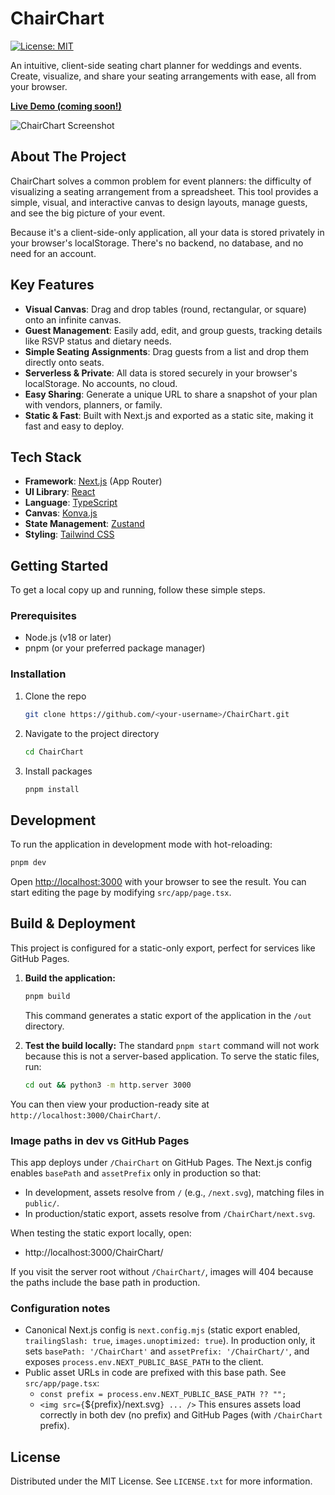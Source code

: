 # ChairChart

[![License: MIT](https://img.shields.io/badge/License-MIT-yellow.svg)](https://opensource.org/licenses/MIT)

An intuitive, client-side seating chart planner for weddings and events. Create, visualize, and share your seating arrangements with ease, all from your browser.

**[Live Demo (coming soon!)](#)**

![ChairChart Screenshot](https://via.placeholder.com/800x500.png?text=ChairChart+Application+Screenshot)

## About The Project

ChairChart solves a common problem for event planners: the difficulty of visualizing a seating arrangement from a spreadsheet. This tool provides a simple, visual, and interactive canvas to design layouts, manage guests, and see the big picture of your event.

Because it's a client-side-only application, all your data is stored privately in your browser's localStorage. There's no backend, no database, and no need for an account.

## Key Features

- **Visual Canvas**: Drag and drop tables (round, rectangular, or square) onto an infinite canvas.
- **Guest Management**: Easily add, edit, and group guests, tracking details like RSVP status and dietary needs.
- **Simple Seating Assignments**: Drag guests from a list and drop them directly onto seats.
- **Serverless & Private**: All data is stored securely in your browser's localStorage. No accounts, no cloud.
- **Easy Sharing**: Generate a unique URL to share a snapshot of your plan with vendors, planners, or family.
- **Static & Fast**: Built with Next.js and exported as a static site, making it fast and easy to deploy.

## Tech Stack

- **Framework**: [Next.js](https://nextjs.org/) (App Router)
- **UI Library**: [React](https://react.dev/)
- **Language**: [TypeScript](https://www.typescriptlang.org/)
- **Canvas**: [Konva.js](https://konvajs.org/)
- **State Management**: [Zustand](https://zustand-demo.pmnd.rs/)
- **Styling**: [Tailwind CSS](https://tailwindcss.com/)

## Getting Started

To get a local copy up and running, follow these simple steps.

### Prerequisites

- Node.js (v18 or later)
- pnpm (or your preferred package manager)

### Installation

1. Clone the repo
   ```sh
   git clone https://github.com/<your-username>/ChairChart.git
   ```
2. Navigate to the project directory
   ```sh
   cd ChairChart
   ```
3. Install packages
   ```sh
   pnpm install
   ```

## Development

To run the application in development mode with hot-reloading:

```bash
pnpm dev
```

Open [http://localhost:3000](http://localhost:3000) with your browser to see the result. You can start editing the page by modifying `src/app/page.tsx`.

## Build & Deployment

This project is configured for a static-only export, perfect for services like GitHub Pages.

1.  **Build the application:**
    ```bash
    pnpm build
    ```
    This command generates a static export of the application in the `/out` directory.

2.  **Test the build locally:**
    The standard `pnpm start` command will not work because this is not a server-based application. To serve the static files, run:
    ```bash
    cd out && python3 -m http.server 3000
    ```
   You can then view your production-ready site at `http://localhost:3000/ChairChart/`.

### Image paths in dev vs GitHub Pages

This app deploys under `/ChairChart` on GitHub Pages. The Next.js config enables `basePath` and `assetPrefix` only in production so that:

- In development, assets resolve from `/` (e.g., `/next.svg`), matching files in `public/`.
- In production/static export, assets resolve from `/ChairChart/next.svg`.

When testing the static export locally, open:

- http://localhost:3000/ChairChart/

If you visit the server root without `/ChairChart/`, images will 404 because the paths include the base path in production.

### Configuration notes

- Canonical Next.js config is `next.config.mjs` (static export enabled, `trailingSlash: true`, `images.unoptimized: true`). In production only, it sets `basePath: '/ChairChart'` and `assetPrefix: '/ChairChart/'`, and exposes `process.env.NEXT_PUBLIC_BASE_PATH` to the client.
- Public asset URLs in code are prefixed with this base path. See `src/app/page.tsx`:
   - `const prefix = process.env.NEXT_PUBLIC_BASE_PATH ?? "";`
   - `<img src={`${prefix}/next.svg`} ... />`
   This ensures assets load correctly in both dev (no prefix) and GitHub Pages (with `/ChairChart` prefix).

## License

Distributed under the MIT License. See `LICENSE.txt` for more information.
